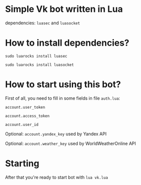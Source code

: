 # Simple Vk bot written in Lua

dependencies: `luasec` and `luasocket`

# How to install dependencies?

```
sudo luarocks install luasec
```
```
sudo luarocks install luasocket
```

# How to start using this bot?

First of all, you need to fill in some fields in file `auth.lua`:

`account.user_token`

`account.access_token`

`account.user_id`

Optional: `account.yandex_key` used by Yandex API

Optional: `account.weather_key` used by WorldWeatherOnline API

# Starting

After that you're ready to start bot with `lua vk.lua`
